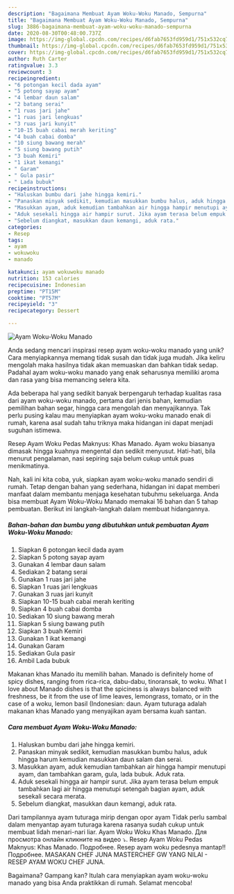 ```yaml
---
description: "Bagaimana Membuat Ayam Woku-Woku Manado, Sempurna"
title: "Bagaimana Membuat Ayam Woku-Woku Manado, Sempurna"
slug: 3886-bagaimana-membuat-ayam-woku-woku-manado-sempurna
date: 2020-08-30T00:48:00.737Z
image: https://img-global.cpcdn.com/recipes/d6fab7653fd959d1/751x532cq70/ayam-woku-woku-manado-foto-resep-utama.jpg
thumbnail: https://img-global.cpcdn.com/recipes/d6fab7653fd959d1/751x532cq70/ayam-woku-woku-manado-foto-resep-utama.jpg
cover: https://img-global.cpcdn.com/recipes/d6fab7653fd959d1/751x532cq70/ayam-woku-woku-manado-foto-resep-utama.jpg
author: Ruth Carter
ratingvalue: 3.3
reviewcount: 3
recipeingredient:
- "6 potongan kecil dada ayam"
- "5 potong sayap ayam"
- "4 lembar daun salam"
- "2 batang serai"
- "1 ruas jari jahe"
- "1 ruas jari lengkuas"
- "3 ruas jari kunyit"
- "10-15 buah cabai merah keriting"
- "4 buah cabai domba"
- "10 siung bawang merah"
- "5 siung bawang putih"
- "3 buah Kemiri"
- "1 ikat kemangi"
- " Garam"
- " Gula pasir"
- " Lada bubuk"
recipeinstructions:
- "Haluskan bumbu dari jahe hingga kemiri."
- "Panaskan minyak sedikit, kemudian masukkan bumbu halus, aduk hingga harum kemudian masukkan daun salam dan serai."
- "Masukkan ayam, aduk kemudian tambahkan air hingga hampir menutupi ayam, dan tambahkan garam, gula, lada bubuk. Aduk rata."
- "Aduk sesekali hingga air hampir surut. Jika ayam terasa belum empuk tambahkan lagi air hingga menutupi setengah bagian ayam, aduk sesekali secara merata."
- "Sebelum diangkat, masukkan daun kemangi, aduk rata."
categories:
- Resep
tags:
- ayam
- wokuwoku
- manado

katakunci: ayam wokuwoku manado 
nutrition: 153 calories
recipecuisine: Indonesian
preptime: "PT15M"
cooktime: "PT57M"
recipeyield: "3"
recipecategory: Dessert

---
```



![Ayam Woku-Woku Manado](https://img-global.cpcdn.com/recipes/d6fab7653fd959d1/751x532cq70/ayam-woku-woku-manado-foto-resep-utama.jpg)

Anda sedang mencari inspirasi resep ayam woku-woku manado yang unik? Cara menyiapkannya memang tidak susah dan tidak juga mudah. Jika keliru mengolah maka hasilnya tidak akan memuaskan dan bahkan tidak sedap. Padahal ayam woku-woku manado yang enak seharusnya memiliki aroma dan rasa yang bisa memancing selera kita.

Ada beberapa hal yang sedikit banyak berpengaruh terhadap kualitas rasa dari ayam woku-woku manado, pertama dari jenis bahan, kemudian pemilihan bahan segar, hingga cara mengolah dan menyajikannya. Tak perlu pusing kalau mau menyiapkan ayam woku-woku manado enak di rumah, karena asal sudah tahu triknya maka hidangan ini dapat menjadi suguhan istimewa.

Resep Ayam Woku Pedas Maknyus: Khas Manado. Ayam woku biasanya dimasak hingga kuahnya mengental dan sedikit menyusut. Hati-hati, bila menurut pengalaman, nasi sepiring saja belum cukup untuk puas menikmatinya.


Nah, kali ini kita coba, yuk, siapkan ayam woku-woku manado sendiri di rumah. Tetap dengan bahan yang sederhana, hidangan ini dapat memberi manfaat dalam membantu menjaga kesehatan tubuhmu sekeluarga. Anda bisa membuat Ayam Woku-Woku Manado memakai 16 bahan dan 5 tahap pembuatan. Berikut ini langkah-langkah dalam membuat hidangannya.

<!--inarticleads1-->

##### Bahan-bahan dan bumbu yang dibutuhkan untuk pembuatan Ayam Woku-Woku Manado:

1. Siapkan 6 potongan kecil dada ayam
1. Siapkan 5 potong sayap ayam
1. Gunakan 4 lembar daun salam
1. Sediakan 2 batang serai
1. Gunakan 1 ruas jari jahe
1. Siapkan 1 ruas jari lengkuas
1. Gunakan 3 ruas jari kunyit
1. Siapkan 10-15 buah cabai merah keriting
1. Siapkan 4 buah cabai domba
1. Sediakan 10 siung bawang merah
1. Siapkan 5 siung bawang putih
1. Siapkan 3 buah Kemiri
1. Gunakan 1 ikat kemangi
1. Gunakan  Garam
1. Sediakan  Gula pasir
1. Ambil  Lada bubuk


Makanan khas Manado itu memilih bahan. Manado is definitely home of spicy dishes, ranging from rica-rica, dabu-dabu, tinoransak, to woku. What I love about Manado dishes is that the spiciness is always balanced with freshness, be it from the use of lime leaves, lemongrass, tomato, or in the case of a woku, lemon basil (Indonesian: daun. Ayam tuturaga adalah makanan khas Manado yang menyajikan ayam bersama kuah santan. 

<!--inarticleads2-->

##### Cara membuat Ayam Woku-Woku Manado:

1. Haluskan bumbu dari jahe hingga kemiri.
1. Panaskan minyak sedikit, kemudian masukkan bumbu halus, aduk hingga harum kemudian masukkan daun salam dan serai.
1. Masukkan ayam, aduk kemudian tambahkan air hingga hampir menutupi ayam, dan tambahkan garam, gula, lada bubuk. Aduk rata.
1. Aduk sesekali hingga air hampir surut. Jika ayam terasa belum empuk tambahkan lagi air hingga menutupi setengah bagian ayam, aduk sesekali secara merata.
1. Sebelum diangkat, masukkan daun kemangi, aduk rata.


Dari tampilannya ayam tuturaga mirip dengan opor ayam Tidak perlu sambal dalam menyantap ayam tuturaga karena rasanya sudah cukup untuk membuat lidah menari-nari liar. Ayam Woku Woku Khas Manado. Для просмотра онлайн кликните на видео ⤵. Resep Ayam Woku Pedas Maknyus: Khas Manado. Подробнее. Resep ayam woku pedesnya mantap!! Подробнее. MASAKAN CHEF JUNA MASTERCHEF GW YANG NILAI - RESEP AYAM WOKU CHEF JUNA. 

Bagaimana? Gampang kan? Itulah cara menyiapkan ayam woku-woku manado yang bisa Anda praktikkan di rumah. Selamat mencoba!
